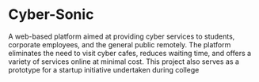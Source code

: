 # Cyber-Sonic
 A web-based platform aimed at providing cyber services to students, corporate employees, and the general public remotely. The platform eliminates the need to visit cyber cafes, reduces waiting time, and offers a variety of services online at minimal cost. This project also serves as a prototype for a startup initiative undertaken during college
